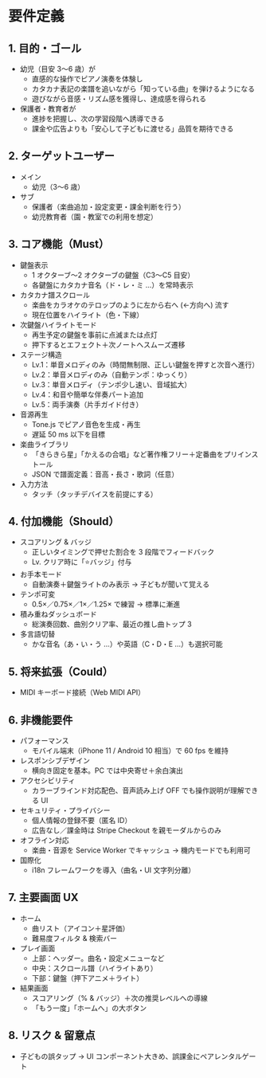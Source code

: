 # 要件定義

## 1. 目的・ゴール
- 幼児（目安 3〜6 歳）が
  - 直感的な操作でピアノ演奏を体験し
  - カタカナ表記の楽譜を追いながら「知っている曲」を弾けるようになる
  - 遊びながら音感・リズム感を獲得し、達成感を得られる
- 保護者・教育者が
  - 進捗を把握し、次の学習段階へ誘導できる
  - 課金や広告よりも「安心して子どもに渡せる」品質を期待できる

## 2. ターゲットユーザー
- メイン
  - 幼児（3〜6 歳）
- サブ
  - 保護者（楽曲追加・設定変更・課金判断を行う）
  - 幼児教育者（園・教室での利用を想定）

## 3. コア機能（Must）
- 鍵盤表示
  - 1 オクターブ〜2 オクターブの鍵盤（C3〜C5 目安）
  - 各鍵盤にカタカナ音名（ド・レ・ミ …）を常時表示
- カタカナ譜スクロール
  - 楽曲をカラオケのテロップのように左から右へ (←方向へ) 流す
  - 現在位置をハイライト（色・下線）
- 次鍵盤ハイライトモード
  - 再生予定の鍵盤を事前に点滅または点灯
  - 押下するとエフェクト＋次ノートへスムーズ遷移
- ステージ構造
  - Lv.1：単音メロディのみ（時間無制限、正しい鍵盤を押すと次音へ進行）
  - Lv.2：単音メロディのみ（自動テンポ：ゆっくり）
  - Lv.3：単音メロディ（テンポ少し速い、音域拡大）
  - Lv.4：和音や簡単な伴奏パート追加
  - Lv.5：両手演奏（片手ガイド付き）
- 音源再生
  - Tone.js でピアノ音色を生成・再生
  - 遅延 50 ms 以下を目標
- 楽曲ライブラリ
  - 「きらきら星」「かえるの合唱」など著作権フリー＋定番曲をプリインストール
  - JSON で譜面定義：音高・長さ・歌詞（任意）
- 入力方法
  - タッチ（タッチデバイスを前提にする）

## 4. 付加機能（Should）
- スコアリング & バッジ
  - 正しいタイミングで押せた割合を 3 段階でフィードバック
  - Lv. クリア時に「⭐️バッジ」付与
- お手本モード
  - 自動演奏＋鍵盤ライトのみ表示 → 子どもが聞いて覚える
- テンポ可変
  - 0.5×／0.75×／1×／1.25× で練習 → 標準に漸進
- 積み重ねダッシュボード
  - 総演奏回数、曲別クリア率、最近の推し曲トップ 3
- 多言語切替
  - かな音名（あ・い・う …）や英語（C・D・E …）も選択可能

## 5. 将来拡張（Could）
- MIDI キーボード接続（Web MIDI API）

## 6. 非機能要件
- パフォーマンス
  - モバイル端末（iPhone 11 / Android 10 相当）で 60 fps を維持
- レスポンシブデザイン
  - 横向き固定を基本。PC では中央寄せ＋余白演出
- アクセシビリティ
  - カラーブラインド対応配色、音声読み上げ OFF でも操作説明が理解できる UI
- セキュリティ・プライバシー
  - 個人情報の登録不要（匿名 ID）
  - 広告なし／課金時は Stripe Checkout を親モーダルからのみ
- オフライン対応
  - 楽曲・音源を Service Worker でキャッシュ → 機内モードでも利用可
- 国際化
  - i18n フレームワークを導入（曲名・UI 文字列分離）

## 7. 主要画面 UX
- ホーム
  - 曲リスト（アイコン＋星評価）
  - 難易度フィルタ & 検索バー
- プレイ画面
  - 上部：ヘッダー。曲名・設定メニューなど
  - 中央：スクロール譜（ハイライトあり）
  - 下部：鍵盤（押下アニメ＋ライト）
- 結果画面
  - スコアリング（% & バッジ）＋次の推奨レベルへの導線
  - 「もう一度」「ホームへ」の大ボタン

## 8. リスク & 留意点
- 子どもの誤タップ → UI コンポーネント大きめ、誤課金にペアレンタルゲート

